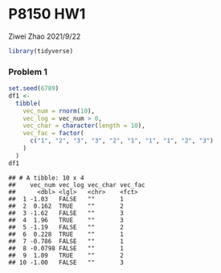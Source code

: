 P8150 HW1
================
Ziwei Zhao
2021/9/22

``` r
library(tidyverse)
```

### Problem 1

``` r
set.seed(6789)
df1 <- 
  tibble(
    vec_num = rnorm(10),
    vec_log = vec_num > 0,
    vec_char = character(length = 10),
    vec_fac = factor(
      c("1", "2", "3", "3", "2", "1", "1", "1", "2", "3")
    )
  )
df1
```

    ## # A tibble: 10 x 4
    ##    vec_num vec_log vec_char vec_fac
    ##      <dbl> <lgl>   <chr>    <fct>  
    ##  1 -1.03   FALSE   ""       1      
    ##  2  0.162  TRUE    ""       2      
    ##  3 -1.62   FALSE   ""       3      
    ##  4  1.96   TRUE    ""       3      
    ##  5 -1.19   FALSE   ""       2      
    ##  6  0.228  TRUE    ""       1      
    ##  7 -0.786  FALSE   ""       1      
    ##  8 -0.0798 FALSE   ""       1      
    ##  9  1.09   TRUE    ""       2      
    ## 10 -1.00   FALSE   ""       3
